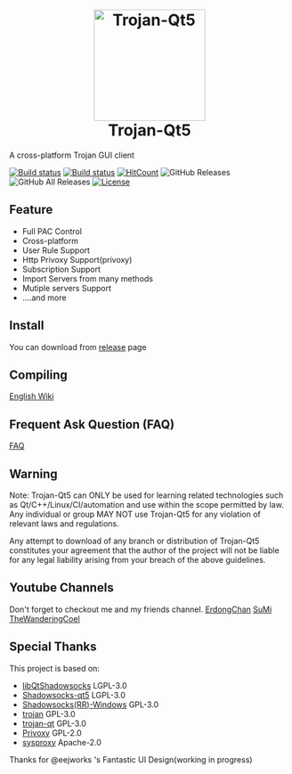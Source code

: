 <h1 align="center">
  <img src="https://github.com/TheWanderingCoel/Trojan-Qt5/blob/master/resources/icons/trojan-qt5.png?raw=true" alt="Trojan-Qt5" width="200">
  <br>
  Trojan-Qt5
  <br>
</h1>

A cross-platform Trojan GUI client

[![Build status](https://travis-ci.com/TheWanderingCoel/Trojan-Qt5.svg?branch=master)](https://travis-ci.com/TheWanderingCoel/Trojan-Qt5)
[![Build status](https://ci.appveyor.com/api/projects/status/shjhg9mlvc3c74ek?svg=true)](https://ci.appveyor.com/project/CoelWu/trojan-qt5)
[![HitCount](http://hits.dwyl.io/TheWanderingCoel/Trojan-Qt5.svg)](http://hits.dwyl.io/TheWanderingCoel/Trojan-Qt5)
![GitHub Releases](https://img.shields.io/github/downloads/TheWanderingCoel/Trojan-Qt5/latest/total?style=flat-square&logo=github)
![GitHub All Releases](https://img.shields.io/github/downloads/TheWanderingCoel/Trojan-Qt5/total?label=downloads-total&logo=github&style=flat-square)
[![License](https://img.shields.io/badge/license-GPL%20V3-blue.svg?longCache=true)](https://www.gnu.org/licenses/gpl-3.0.en.html)

## Feature
- Full PAC Control
- Cross-platform
- User Rule Support
- Http Privoxy Support(privoxy)
- Subscription Support
- Import Servers from many methods
- Mutiple servers Support
- ....and more

## Install

You can download from [release](https://github.com/TheWanderingCoel/Trojan-Qt5/releases) page

## Compiling

[English Wiki](https://github.com/TheWanderingCoel/Trojan-Qt5/wiki/Compile)

## Frequent Ask Question (FAQ)

[FAQ](https://github.com/TheWanderingCoel/Trojan-Qt5/wiki/FAQ)

## Warning
Note: Trojan-Qt5 can ONLY be used for learning related technologies such as Qt/C++/Linux/CI/automation and use within the scope permitted by law. Any individual or group MAY NOT use Trojan-Qt5 for any violation of relevant laws and regulations.

Any attempt to download of any branch or distribution of Trojan-Qt5 constitutes your agreement that the author of the project will not be liable for any legal liability arising from your breach of the above guidelines.

## Youtube Channels
Don't forget to checkout me and my friends channel.
[ErdongChan](https://bit.ly/3bshXk6)
[SuMi](https://bit.ly/2UlLN2M)
[TheWanderingCoel](https://bit.ly/2UhPMhQ)

## Special Thanks

This project is based on:

- [libQtShadowsocks](https://github.com/shadowsocks/libQtShadowsocks) LGPL-3.0
- [Shadowsocks-qt5](https://github.com/shadowsocks/shadowsocks-qt5) LGPL-3.0
- [Shadowsocks(RR)-Windows]() GPL-3.0
- [trojan](https://github.com/trojan-gfw/trojan) GPL-3.0
- [trojan-qt](https://github.com/trojan-gfw/trojan-qt) GPL-3.0
- [Privoxy](https://www.privoxy.org) GPL-2.0
- [sysproxy](https://github.com/Noisyfox/sysproxy/) Apache-2.0

Thanks for @eejworks 's Fantastic UI Design(working in progress)
